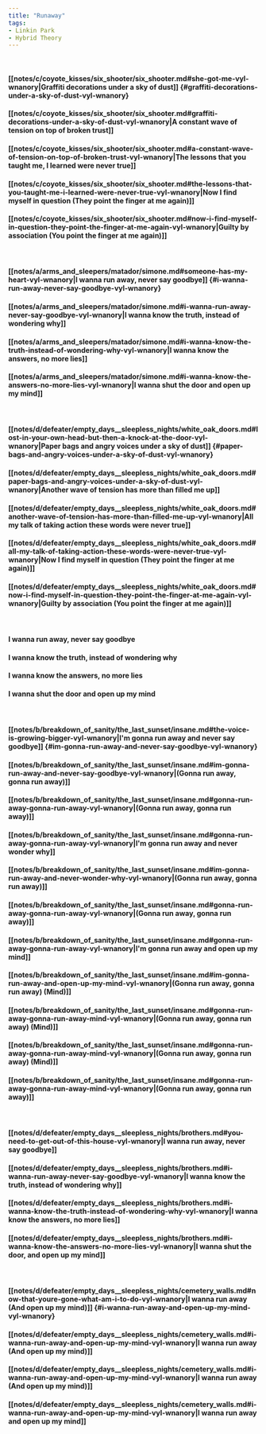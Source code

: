 ```yaml
---
title: "Runaway"
tags:
- Linkin Park
- Hybrid Theory
---
```

&nbsp;
#### [[notes/c/coyote_kisses/six_shooter/six_shooter.md#she-got-me-vyl-wnanory|Graffiti decorations under a sky of dust]] {#graffiti-decorations-under-a-sky-of-dust-vyl-wnanory}
#### [[notes/c/coyote_kisses/six_shooter/six_shooter.md#graffiti-decorations-under-a-sky-of-dust-vyl-wnanory|A constant wave of tension on top of broken trust]]
#### [[notes/c/coyote_kisses/six_shooter/six_shooter.md#a-constant-wave-of-tension-on-top-of-broken-trust-vyl-wnanory|The lessons that you taught me, I learned were never true]]
#### [[notes/c/coyote_kisses/six_shooter/six_shooter.md#the-lessons-that-you-taught-me-i-learned-were-never-true-vyl-wnanory|Now I find myself in question (They point the finger at me again)]]
#### [[notes/c/coyote_kisses/six_shooter/six_shooter.md#now-i-find-myself-in-question-they-point-the-finger-at-me-again-vyl-wnanory|Guilty by association (You point the finger at me again)]]
&nbsp;
#### [[notes/a/arms_and_sleepers/matador/simone.md#someone-has-my-heart-vyl-wnanory|I wanna run away, never say goodbye]] {#i-wanna-run-away-never-say-goodbye-vyl-wnanory}
#### [[notes/a/arms_and_sleepers/matador/simone.md#i-wanna-run-away-never-say-goodbye-vyl-wnanory|I wanna know the truth, instead of wondering why]]
#### [[notes/a/arms_and_sleepers/matador/simone.md#i-wanna-know-the-truth-instead-of-wondering-why-vyl-wnanory|I wanna know the answers, no more lies]]
#### [[notes/a/arms_and_sleepers/matador/simone.md#i-wanna-know-the-answers-no-more-lies-vyl-wnanory|I wanna shut the door and open up my mind]]
&nbsp;
#### [[notes/d/defeater/empty_days__sleepless_nights/white_oak_doors.md#lost-in-your-own-head-but-then-a-knock-at-the-door-vyl-wnanory|Paper bags and angry voices under a sky of dust]] {#paper-bags-and-angry-voices-under-a-sky-of-dust-vyl-wnanory}
#### [[notes/d/defeater/empty_days__sleepless_nights/white_oak_doors.md#paper-bags-and-angry-voices-under-a-sky-of-dust-vyl-wnanory|Another wave of tension has more than filled me up]]
#### [[notes/d/defeater/empty_days__sleepless_nights/white_oak_doors.md#another-wave-of-tension-has-more-than-filled-me-up-vyl-wnanory|All my talk of taking action these words were never true]]
#### [[notes/d/defeater/empty_days__sleepless_nights/white_oak_doors.md#all-my-talk-of-taking-action-these-words-were-never-true-vyl-wnanory|Now I find myself in question (They point the finger at me again)]]
#### [[notes/d/defeater/empty_days__sleepless_nights/white_oak_doors.md#now-i-find-myself-in-question-they-point-the-finger-at-me-again-vyl-wnanory|Guilty by association (You point the finger at me again)]]
&nbsp;
#### I wanna run away, never say goodbye
#### I wanna know the truth, instead of wondering why
#### I wanna know the answers, no more lies
#### I wanna shut the door and open up my mind
&nbsp;
#### [[notes/b/breakdown_of_sanity/the_last_sunset/insane.md#the-voice-is-growing-bigger-vyl-wnanory|I'm gonna run away and never say goodbye]] {#im-gonna-run-away-and-never-say-goodbye-vyl-wnanory}
#### [[notes/b/breakdown_of_sanity/the_last_sunset/insane.md#im-gonna-run-away-and-never-say-goodbye-vyl-wnanory|(Gonna run away, gonna run away)]]
#### [[notes/b/breakdown_of_sanity/the_last_sunset/insane.md#gonna-run-away-gonna-run-away-vyl-wnanory|(Gonna run away, gonna run away)]]
#### [[notes/b/breakdown_of_sanity/the_last_sunset/insane.md#gonna-run-away-gonna-run-away-vyl-wnanory|I'm gonna run away and never wonder why]]
#### [[notes/b/breakdown_of_sanity/the_last_sunset/insane.md#im-gonna-run-away-and-never-wonder-why-vyl-wnanory|(Gonna run away, gonna run away)]]
#### [[notes/b/breakdown_of_sanity/the_last_sunset/insane.md#gonna-run-away-gonna-run-away-vyl-wnanory|(Gonna run away, gonna run away)]]
#### [[notes/b/breakdown_of_sanity/the_last_sunset/insane.md#gonna-run-away-gonna-run-away-vyl-wnanory|I'm gonna run away and open up my mind]]
#### [[notes/b/breakdown_of_sanity/the_last_sunset/insane.md#im-gonna-run-away-and-open-up-my-mind-vyl-wnanory|(Gonna run away, gonna run away) (Mind)]]
#### [[notes/b/breakdown_of_sanity/the_last_sunset/insane.md#gonna-run-away-gonna-run-away-mind-vyl-wnanory|(Gonna run away, gonna run away) (Mind)]]
#### [[notes/b/breakdown_of_sanity/the_last_sunset/insane.md#gonna-run-away-gonna-run-away-mind-vyl-wnanory|(Gonna run away, gonna run away) (Mind)]]
#### [[notes/b/breakdown_of_sanity/the_last_sunset/insane.md#gonna-run-away-gonna-run-away-mind-vyl-wnanory|(Gonna run away, gonna run away)]]
&nbsp;
#### [[notes/d/defeater/empty_days__sleepless_nights/brothers.md#you-need-to-get-out-of-this-house-vyl-wnanory|I wanna run away, never say goodbye]]
#### [[notes/d/defeater/empty_days__sleepless_nights/brothers.md#i-wanna-run-away-never-say-goodbye-vyl-wnanory|I wanna know the truth, instead of wondering why]]
#### [[notes/d/defeater/empty_days__sleepless_nights/brothers.md#i-wanna-know-the-truth-instead-of-wondering-why-vyl-wnanory|I wanna know the answers, no more lies]]
#### [[notes/d/defeater/empty_days__sleepless_nights/brothers.md#i-wanna-know-the-answers-no-more-lies-vyl-wnanory|I wanna shut the door, and open up my mind]]
&nbsp;
#### [[notes/d/defeater/empty_days__sleepless_nights/cemetery_walls.md#now-that-youre-gone-what-am-i-to-do-vyl-wnanory|I wanna run away (And open up my mind)]] {#i-wanna-run-away-and-open-up-my-mind-vyl-wnanory}
#### [[notes/d/defeater/empty_days__sleepless_nights/cemetery_walls.md#i-wanna-run-away-and-open-up-my-mind-vyl-wnanory|I wanna run away (And open up my mind)]]
#### [[notes/d/defeater/empty_days__sleepless_nights/cemetery_walls.md#i-wanna-run-away-and-open-up-my-mind-vyl-wnanory|I wanna run away (And open up my mind)]]
#### [[notes/d/defeater/empty_days__sleepless_nights/cemetery_walls.md#i-wanna-run-away-and-open-up-my-mind-vyl-wnanory|I wanna run away and open up my mind]]
